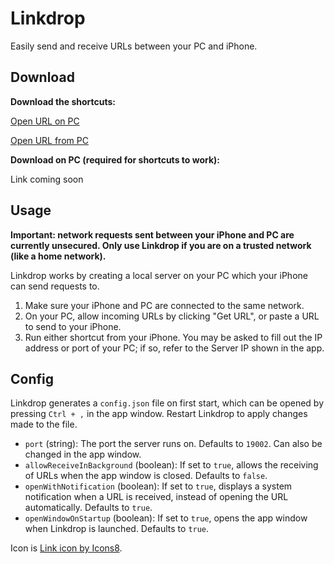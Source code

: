 # Linkdrop

Easily send and receive URLs between your PC and iPhone.

## Download

**Download the shortcuts:**

[Open URL on PC](https://www.icloud.com/shortcuts/9c3b247ccdbe480dbbde718ff96f89b0)

[Open URL from PC](https://www.icloud.com/shortcuts/ffe6dbf7830b4524b9b8283a8928ff0c)

**Download on PC (required for shortcuts to work):**

Link coming soon

## Usage

**Important: network requests sent between your iPhone and PC are currently unsecured. Only use Linkdrop if you are on a trusted network (like a home network).**

Linkdrop works by creating a local server on your PC which your iPhone can send requests to. 
1. Make sure your iPhone and PC are connected to the same network.
2. On your PC, allow incoming URLs by clicking "Get URL", or paste a URL to send to your iPhone.
3. Run either shortcut from your iPhone. You may be asked to fill out the IP address or port of your PC; if so, refer to the Server IP shown in the app.

## Config

Linkdrop generates a `config.json` file on first start, which can be opened by pressing `Ctrl + ,` in the app window. Restart Linkdrop to apply changes made to the file.

- `port` (string): The port the server runs on. Defaults to `19002`. Can also be changed in the app window.
- `allowReceiveInBackground` (boolean): If set to `true`, allows the receiving of URLs when the app window is closed. Defaults to `false`.
- `openWithNotification` (boolean): If set to `true`, displays a system notification when a URL is received, instead of opening the URL automatically. Defaults to `true`.
- `openWindowOnStartup` (boolean): If set to `true`, opens the app window when Linkdrop is launched. Defaults to `true`.

Icon is [Link icon by Icons8](https://icons8.com/icons/set/link).
